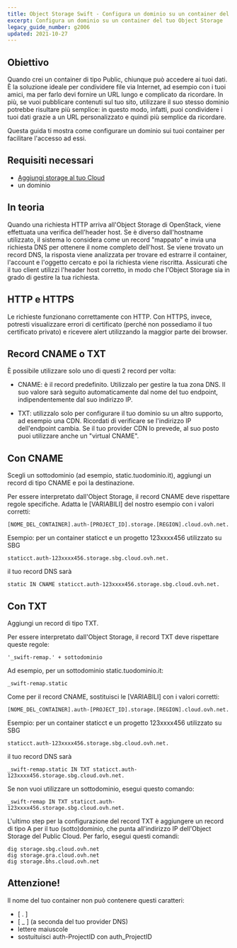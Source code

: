 ```yaml
---
title: Object Storage Swift - Configura un dominio su un container del tuo Object Storage
excerpt: Configura un dominio su un container del tuo Object Storage
legacy_guide_number: g2006
updated: 2021-10-27
---
```


## Obiettivo

Quando crei un container di tipo Public, chiunque può accedere ai tuoi dati.
È la soluzione ideale per condividere file via Internet, ad esempio con i tuoi amici, ma per farlo devi fornire un URL lungo e complicato da ricordare.
In più, se vuoi pubblicare contenuti sul tuo sito, utilizzare il suo stesso dominio potrebbe risultare più semplice: in questo modo, infatti, puoi condividere i tuoi dati grazie a un URL personalizzato e quindi più semplice da ricordare.

Questa guida ti mostra come configurare un dominio sui tuoi container per facilitare l'accesso ad essi.


## Requisiti necessari

- [Aggiungi storage al tuo Cloud](/pages/cloud/storage/object_storage/pcs_create_container)
- un dominio


## In teoria
Quando una richiesta HTTP arriva all'Object Storage di OpenStack, viene effettuata una verifica dell'header host. Se è diverso dall'hostname utilizzato, il sistema lo considera come un record "mappato" e invia una richiesta DNS per ottenere il nome completo dell'host.
Se viene trovato un record DNS, la risposta viene analizzata per trovare ed estrarre il container, l'account e l'oggetto cercato e poi la richiesta viene riscritta.
Assicurati che il tuo client utilizzi l'header host corretto, in modo che l'Object Storage sia in grado di gestire la tua richiesta.


## HTTP e HTTPS
Le richieste funzionano correttamente con HTTP.
Con HTTPS, invece, potresti visualizzare errori di certificato (perché non possediamo il tuo certificato privato) e ricevere alert utilizzando la maggior parte dei browser.


## Record CNAME o TXT
È possibile utilizzare solo uno di questi 2 record per volta:


- CNAME: è il record predefinito. Utilizzalo per gestire la tua zona DNS. Il suo valore sarà seguito automaticamente dal nome del tuo endpoint, indipendentemente dal suo indirizzo IP.

- TXT: utilizzalo solo per configurare il tuo dominio su un altro supporto, ad esempio una CDN. Ricordati di verificare se l'indirizzo IP dell'endpoint cambia. Se il tuo provider CDN lo prevede, al suo posto puoi utilizzare anche un "virtual CNAME".




## Con CNAME
Scegli un sottodominio (ad esempio, static.tuodominio.it), aggiungi un record di tipo CNAME e poi la destinazione.

Per essere interpretato dall'Object Storage, il record CNAME deve rispettare regole specifiche. Adatta le [VARIABILI] del nostro esempio con i valori corretti:


```
[NOME_DEL_CONTAINER].auth-[PROJECT_ID].storage.[REGION].cloud.ovh.net.
```


Esempio: per un container staticct e un progetto 123xxxx456 utilizzato su SBG


```
staticct.auth-123xxxx456.storage.sbg.cloud.ovh.net.
```


il tuo record DNS sarà


```
static IN CNAME staticct.auth-123xxxx456.storage.sbg.cloud.ovh.net.
```




## Con TXT
Aggiungi un record di tipo TXT.

Per essere interpretato dall'Object Storage, il record TXT deve rispettare queste regole:


```
'_swift-remap.' + sottodominio
```


Ad esempio, per un sottodominio static.tuodominio.it:


```
_swift-remap.static
```


Come per il record CNAME, sostituisci le [VARIABILI] con i valori corretti:


```
[NOME_DEL_CONTAINER].auth-[PROJECT_ID].storage.[REGION].cloud.ovh.net.
```


Esempio: per un container staticct e un progetto 123xxxx456 utilizzato su SBG


```
staticct.auth-123xxxx456.storage.sbg.cloud.ovh.net.
```


il tuo record DNS sarà


```
_swift-remap.static IN TXT staticct.auth-123xxxx456.storage.sbg.cloud.ovh.net.
```


Se non vuoi utilizzare un sottodominio, esegui questo comando:


```
_swift-remap IN TXT staticct.auth-123xxxx456.storage.sbg.cloud.ovh.net.
```


L'ultimo step per la configurazione del record TXT è aggiungere un record di tipo A per il tuo (sotto)dominio, che punta all'indirizzo IP dell'Object Storage del Public Cloud.
Per farlo, esegui questi comandi:


```
dig storage.sbg.cloud.ovh.net
dig storage.gra.cloud.ovh.net
dig storage.bhs.cloud.ovh.net
```



## Attenzione!
Il nome del tuo container non può contenere questi caratteri:


- [ . ]
- [ _ ] (a seconda del tuo provider DNS)
- lettere maiuscole
- sostuituisci auth-ProjectID con auth_ProjectID


